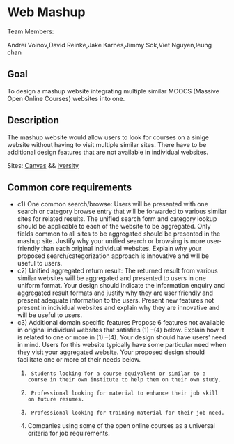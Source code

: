# Web Mashup 
Team Members:

Andrei Voinov,David Reinke,Jake Karnes,Jimmy Sok,Viet Nguyen,leung chan
## Goal
To design a mashup website integrating multiple similar MOOCS (Massive Open Online Courses) websites into one.

## Description
The mashup website would allow users to look for courses on a sinlge website without having to visit multiple similar sites. There have to be additional design features that are not available in individual websites.

Sites:
[Canvas](https://www.canvas.net/) && [Iversity](https://iversity.org/courses)

## Common core requirements
- c1) One common search/browse: Users will be presented with one search or category browse entry that will be forwarded to various similar sites for related results. The unified search form and category lookup should be applicable to each of the website to be aggregated. Only fields common to all sites to be aggregated should be presented in the mashup site. Justify why your unified search or browsing is more user-friendly than each original individual websites. Explain why your proposed search/categorization approach is innovative and will be useful to users.
- c2) Unified aggregated return result: The returned result from various similar websites will be aggregated and presented to users in one uniform format. Your design should indicate the information enquiry and aggregated result formats and justify why they are user friendly and present adequate information to the users. Present new features not present in individual websites and explain why they are innovative and will be useful to users.
- c3) Additional domain specific features Propose 6 features not available in original individual websites that satisfies (1) –(4) below. Explain how it is related to one or more in (1) –(4).
Your design should have users’ need in mind. Users for this website typically have some particular need when they visit your aggregated website. Your proposed design should facilitate one or more of their needs below.
    1.      Students looking for a course equivalent or similar to a course in their own institute to help them on their own study. 
    2.      Professional looking for material to enhance their job skill on future resumes.
    3.      Professional looking for training material for their job need.
    4.    Companies using some of the open online courses as a universal criteria for job requirements.
